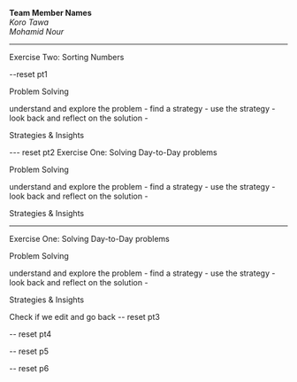 **Team Member Names**  
*Koro Tawa*  
*Mohamid Nour*

---
Exercise Two: Sorting Numbers

--reset pt1

Problem Solving

understand and explore the problem - 
find a strategy - 
use the strategy - 
look back and reflect on the solution - 

Strategies & Insights

--- reset pt2
Exercise One: Solving Day-to-Day problems

Problem Solving

understand and explore the problem - 
find a strategy - 
use the strategy - 
look back and reflect on the solution - 

Strategies & Insights

---
Exercise One: Solving Day-to-Day problems

Problem Solving

understand and explore the problem - 
find a strategy - 
use the strategy - 
look back and reflect on the solution - 

Strategies & Insights

Check if we edit and go back
-- reset pt3


-- reset pt4

-- reset p5

-- reset p6


